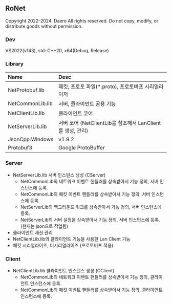 ## RoNet

Copyright 2022-2024. Daero All rights reserved.
Do not copy, modify, or distribute goods without permission.

### Dev
VS2022(v143), std::C++20, x64(Debug, Release)

### Library
| Name             | Desc                                             |
| :--------------- |:-------------------------------------------------|
| NetProtobuf.lib  | 패킷, 프로토 파일(*.proto), 프로토버프 시리얼라이저 |
| NetCommonLib.lib | 서버, 클라이언트 공용 기능 |
| NetClientLib.lib | 클라이언트 코어 |
| NetServerLib.lib | 서버 코어 (NetClientLib를 참조해서 LanClient를 생성, 관리) |
| JsonCpp.Windows | v1.9.2 |
| Protobuf3        | Google ProtoBuffer |

### Server
- NetServerLib.lib 서버 인스턴스 생성 (CServer)
  - NetCommonLib의 네트워크 이벤트 핸들러를 상속받아서 기능 정의, 서버 인스턴스에 등록.
  - NetCommonLib의 패킷 이벤트 핸들러를 상속받아서 기능 정의, 서버 인스턴스에 등록.
  - NetServerLib의 백그라운드 워크를 상속받아서 기능 정의, 서버 인스턴스에 등록.
  - NetServerLib의 서버 설정을 상속받아서 기능 정의, 서버 인스턴스에 등록. (현재는 json으로 작업됨)
- 클라이언트 세션 관리
- NetClientLib.lib의 클라이언트 기능을 사용한 Lan Client 기능
- 패킷 시리얼라이즈, 디시리얼라이즈 (프로토버프 적용)

### Client
- NetClientLib.lib 클라이언트 인스턴스 생성 (CClient)
  - NetCommonLib의 네트워크 이벤트 핸들러를 상속받아서 기능 정의, 클라이언트 인스턴스에 등록.
  - NetCommonLib의 패킷 이벤트 핸들러를 상속받아서 기능 정의, 클라이언트 인스턴스에 등록.
